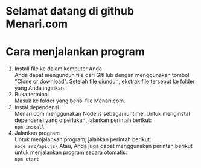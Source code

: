 # Selamat datang di github Menari.com
# Cara menjalankan program
1. Install file ke dalam komputer Anda\
Anda dapat mengunduh file dari GitHub dengan menggunakan tombol "Clone or download". Setelah file diunduh, ekstrak file tersebut ke folder yang Anda inginkan.
2. Buka terminal\
   Masuk ke folder yang berisi file Menari.com.
3. Instal dependensi\
   Menari.com menggunakan Node.js sebagai runtime. Untuk menginstal dependensi yang diperlukan, jalankan perintah berikut:\
   ```npm install```
4. Jalankan program\
   Untuk menjalankan program, jalankan perintah berikut:\
   ```node src/api.js\```
   Atau, Anda juga dapat menggunakan perintah berikut untuk menjalankan program secara otomatis:\
   ```npm start```
